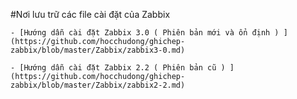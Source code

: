 #Nơi lưu trữ các file cài đặt của Zabbix 

	- [Hướng dẫn cài đặt Zabbix 3.0 ( Phiên bản mới và ổn định ) ](https://github.com/hocchudong/ghichep-zabbix/blob/master/Zabbix/zabbix3-0.md)
	
	- [Hướng dẫn cài đặt Zabbix 2.2 ( Phiên bản cũ ) ](https://github.com/hocchudong/ghichep-zabbix/blob/master/Zabbix/zabbix2-2.md)